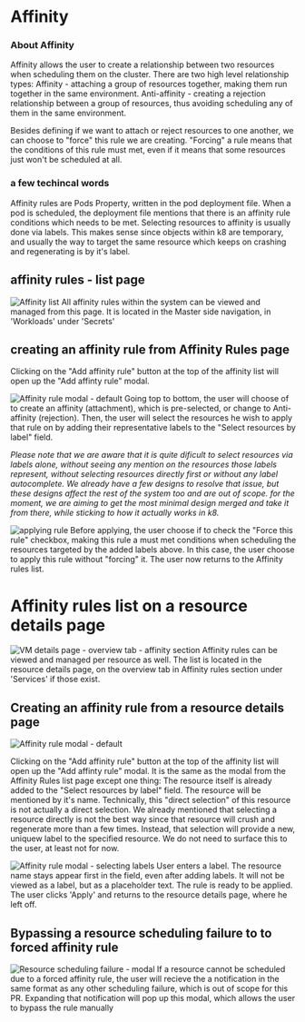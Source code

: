 # Affinity

### About Affinity
Affinity allows the user to create a relationship between two resources when scheduling them on the cluster.
There are two high level relationship types:
Affinity - attaching a group of resources together, making them run together in the same environment.
Anti-affinity - creating a rejection relationship between a group of resources, thus avoiding scheduling any of them in the same environment.

Besides defining if we want to attach or reject resources to one another, we can choose to "force" this rule we are creating.
"Forcing" a rule means that the conditions of this rule must met, even if it means that some resources just won't be scheduled at all.

### a few techincal words
Affinity rules are Pods Property, written in the pod deployment file. When a pod is scheduled, the deployment file mentions that there is an affinity rule conditions which needs to be met.
Selecting resources to affinity is usually done via labels. This makes sense since objects within k8 are temporary, and usually the way to target the same resource which keeps on crashing and regenerating is by it's label.


## affinity rules - list page

![Affinity list](img/D2-0-0.jpg)
All affinity rules within the system can be viewed and managed from this page. It is located in the Master side navigation, in 'Workloads' under 'Secrets'

## creating an affinity rule from Affinity Rules page

Clicking on the "Add affinity rule" button at the top of the affinity list will open up the "Add affinty rule" modal.

![Affinity rule modal - default](img/D2-1-0.jpg)
Going top to bottom, the user will choose of to create an affinity (attachment), which is pre-selected, or change to Anti-affinity (rejection).
Then, the user will select the resources he wish to apply that rule on by adding their representative labels to the "Select resources by label" field.

*Please note that we are aware that it is quite dificult to select resources via labels alone, without seeing any mention on the resources those labels represent, without selecting resources directly first or without any label autocomplete. We already have a few designs to resolve that issue, but these designs affect the rest of the system too and are out of scope. for the moment, we are aiming to get the most minimal design merged and take it from there, while sticking to how it actually works in k8.*

![applying rule](img/D2-1-1.jpg)
Before applying, the user choose if to check the "Force this rule" checkbox, making this rule a must met conditions when scheduling the resources targeted by the added labels above.
In this case, the user choose to apply this rule without "forcing" it.
The user now returns to the Affinity rules list.

# Affinity rules list on a resource details page

![VM details page - overview tab - affinity section](img/D1-0-0.jpg)
Affinity rules can be viewed and managed per resource as well. The list is located in the resource details page, on the overview tab in Affinity rules section under 'Services' if those exist.

## Creating an affinity rule from a resource details page

![Affinity rule modal - default](img/D1-1-0.jpg)

Clicking on the "Add affinity rule" button at the top of the affinity list will open up the "Add affinty rule" modal.
It is the same as the modal from the Affinity Rules list page except one thing: The resource itself is already added to the "Select resources by label" field.
The resource will be mentioned by it's name. 
Technically, this "direct selection" of this resource is not actually a direct selection. We already mentioned that selecting a resource directly is not the best way since that resource will crush and regenerate more than a few times. Instead, that  selection will provide a new, uniquew label to the specified resource. We do not need to surface this to the user, at least not for now.

![Affinity rule modal - selecting labels](img/D1-1-1.jpg)
User enters a label. The resource name stays appear first in the field, even after adding labels. It will not be viewed as a label, but as a placeholder text.
The rule is ready to be applied. The user clicks 'Apply' and returns to the resource details page, where he left off.


## Bypassing a resource scheduling failure to to forced affinity rule

![Resource scheduling failure - modal](img/D3-1-0.jpg)
If a resource cannot be scheduled due to a forced affinity rule, the user will recieve the a notification in the same format as any other scheduling failure, which is out of scope for this PR.
Expanding that notification will pop up this modal, which allows the user to bypass the rule manually
